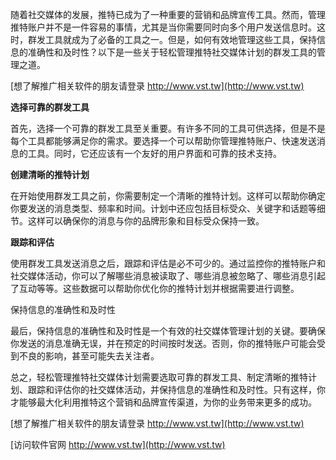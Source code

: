 随着社交媒体的发展，推特已成为了一种重要的营销和品牌宣传工具。然而，管理推特账户并不是一件容易的事情，尤其是当你需要同时向多个用户发送信息时。这时，群发工具就成为了必备的工具之一。但是，如何有效地管理这些工具，保持信息的准确性和及时性？以下是一些关于轻松管理推特社交媒体计划的群发工具的管理之道。

[想了解推广相关软件的朋友请登录 http://www.vst.tw](http://www.vst.tw)

**选择可靠的群发工具**

首先，选择一个可靠的群发工具至关重要。有许多不同的工具可供选择，但是不是每个工具都能够满足你的需求。要选择一个可以帮助你管理推特账户、快速发送消息的工具。同时，它还应该有一个友好的用户界面和可靠的技术支持。

**创建清晰的推特计划**

在开始使用群发工具之前，你需要制定一个清晰的推特计划。这样可以帮助你确定你要发送的消息类型、频率和时间。计划中还应包括目标受众、关键字和话题等细节。这样可以确保你的消息与你的品牌形象和目标受众保持一致。

**跟踪和评估**

使用群发工具发送消息之后，跟踪和评估是必不可少的。通过监控你的推特账户和社交媒体活动，你可以了解哪些消息被读取了、哪些消息被忽略了、哪些消息引起了互动等等。这些数据可以帮助你优化你的推特计划并根据需要进行调整。

保持信息的准确性和及时性

最后，保持信息的准确性和及时性是一个有效的社交媒体管理计划的关键。要确保你发送的消息准确无误，并在预定的时间按时发送。否则，你的推特账户可能会受到不良的影响，甚至可能失去关注者。

总之，轻松管理推特社交媒体计划需要选取可靠的群发工具、制定清晰的推特计划、跟踪和评估你的社交媒体活动，并保持信息的准确性和及时性。只有这样，你才能够最大化利用推特这个营销和品牌宣传渠道，为你的业务带来更多的成功。

[想了解推广相关软件的朋友请登录 http://www.vst.tw](http://www.vst.tw)


[访问软件官网 http://www.vst.tw](http://www.vst.tw)

